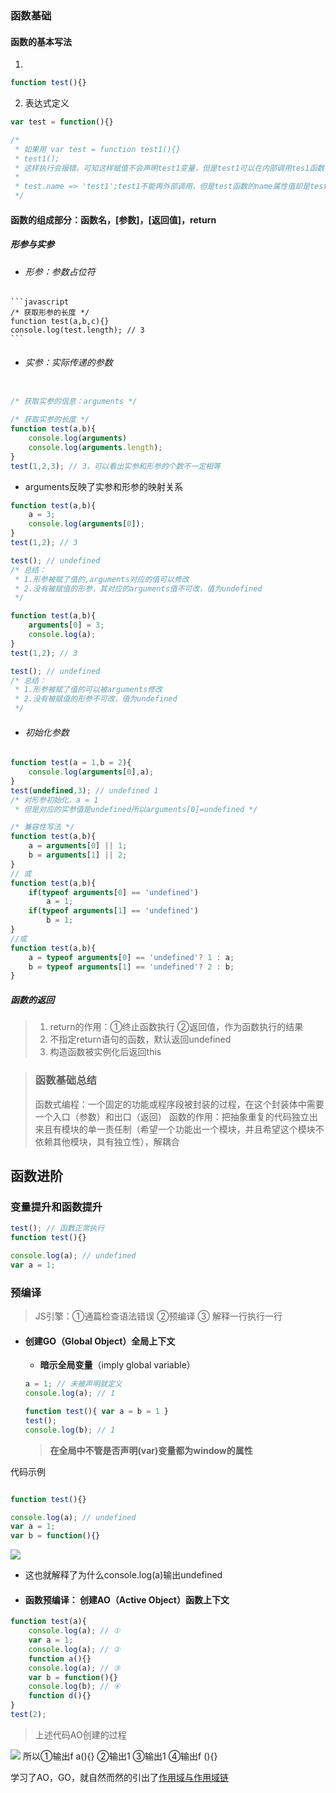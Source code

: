 

### 函数基础

#### 函数的基本写法

1. 

```javascript
function test(){}

```
2. 表达式定义

```javascript
var test = function(){}

/* 
 * 如果用 var test = function test1(){}
 * test1();
 * 这样执行会报错。可知这样赋值不会声明test1变量，但是test1可以在内部调用tes1函数
 * 
 * test.name => 'test1';test1不能再外部调用，但是test函数的name属性值却是test1
 */

```
#### 函数的组成部分：函数名，[参数]，[返回值]，return

  ##### 形参与实参
   - ###### 形参：参数占位符

    ```javascript
    /* 获取形参的长度 */
    function test(a,b,c){}
    console.log(test.length); // 3
    ``` 

- ###### 实参：实际传递的参数

```javascript

/* 获取实参的信息：arguments */

/* 获取实参的长度 */
function test(a,b){
    console.log(arguments)
    console.log(arguments.length);
}
test(1,2,3); // 3，可以看出实参和形参的个数不一定相等
```
- arguments反映了实参和形参的映射关系
```javascript
function test(a,b){
    a = 3;
    console.log(arguments[0]);
}
test(1,2); // 3

test(); // undefined
/* 总结：
 * 1.形参被赋了值的,arguments对应的值可以修改
 * 2.没有被赋值的形参，其对应的arguments值不可改，值为undefined
 */

```
```javascript
function test(a,b){
    arguments[0] = 3;
    console.log(a);
}
test(1,2); // 3

test(); // undefined
/* 总结：
 * 1.形参被赋了值的可以被arguments修改
 * 2.没有被赋值的形参不可改，值为undefined
 */

```
- ###### 初始化参数
```javascript
function test(a = 1,b = 2){
    console.log(arguments[0],a);
}
test(undefined,3); // undefined 1
/* 对形参初始化，a = 1
 * 但是对应的实参值是undefined所以arguments[0]=undefined */
```
```javascript
/* 兼容性写法 */
function test(a,b){
    a = arguments[0] || 1;
    b = arguments[1] || 2;
}
// 或
function test(a,b){
    if(typeof arguments[0] == 'undefined')
        a = 1;
    if(typeof arguments[1] == 'undefined')
        b = 1;    
}
//或
function test(a,b){
    a = typeof arguments[0] == 'undefined'? 1 : a;
    b = typeof arguments[1] == 'undefined'? 2 : b;
}
```


##### 函数的返回

> 1. return的作用：①终止函数执行 ②返回值，作为函数执行的结果
> 2. 不指定return语句的函数，默认返回undefined
> 3. 构造函数被实例化后返回this

> ### 函数基础总结
> 函数式编程：一个固定的功能或程序段被封装的过程，在这个封装体中需要一个入口（参数）和出口（返回）
> 函数的作用：把抽象重复的代码独立出来且有模块的单一责任制（希望一个功能出一个模块，并且希望这个模块不依赖其他模块，具有独立性），解耦合

## 函数进阶

### 变量提升和函数提升

```javascript
test(); // 函数正常执行
function test(){}

console.log(a); // undefined
var a = 1;
```

### 预编译

> JS引擎：①通篇检查语法错误  ②预编译 ③ 解释一行执行一行

- #### 创建GO（Global Object）全局上下文

   - **暗示全局变量**（imply global variable）

   ```javascript
   a = 1; // 未被声明就定义
   console.log(a); // 1
   ```
   ```javascript
   function test(){ var a = b = 1 }
   test();
   console.log(b); // 1
   ```

   >**在全局中不管是否声明(var)变量都为window的属性**

代码示例

```javascript

function test(){}

console.log(a); // undefined
var a = 1;
var b = function(){}
```
<img src="https://suilfly.github.io/img/AO-2.png"/>

- 这也就解释了为什么console.log(a)输出undefined

- #### 函数预编译： 创建AO（Active Object）函数上下文

```javascript
function test(a){
    console.log(a); // ①
    var a = 1;
    console.log(a); // ②
    function a(){}
    console.log(a); // ③
    var b = function(){}
    console.log(b); // ④
    function d(){}
}
test(2);

```
> 上述代码AO创建的过程
<img src="https://suilfly.github.io/img/AO-1.png" />
所以①输出f a(){} ②输出1 ③输出1 ④输出f (){}

学习了AO，GO，就自然而然的引出了<a href="/2021/05/12/JS-基础-5-作用域与作用域链/" title="点击查看本节内容">作用域与作用域链</a>